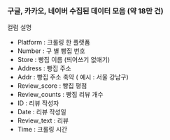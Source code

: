 ### 구글, 카카오, 네이버 수집된 데이터 모음 (약 18만 건)

컬럼 설명

- Platform : 크롤링 한 플랫폼
- Number : 구 별 빵집 번호
- Store : 빵집 이름 (띄어쓰기 없애기)
- Address : 빵집 주소
- Addr : 빵집 주소 축약 ( 예시 : 서울 강남구)
- Review_score : 빵집 평점
- Review_counts : 빵집 리뷰 개수
- ID : 리뷰 작성자
- Date : 리뷰 작성일
- Review_text : 리뷰
- Time : 크롤링 시간
